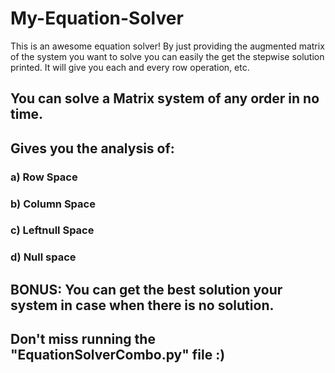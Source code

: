 # My-Equation-Solver
This is an awesome equation solver! By just providing the augmented matrix of the system you want to solve you can easily the get the stepwise solution printed. It will give you each and every row operation, etc.
## You can solve a Matrix system of any order in no time.
## Gives you the analysis of:  
### a) Row Space
### b) Column Space
### c) Leftnull Space
### d) Null space

## BONUS: You can get the best solution your system in case when there is no solution.

## Don't miss running the "EquationSolverCombo.py" file :)
